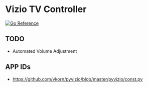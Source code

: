 # Vizio TV Controller

[![Go Reference](https://pkg.go.dev/badge/github.com/0187773933/VizioController.svg)](https://pkg.go.dev/github.com/0187773933/VizioController)

## TODO

- Automated Volume Adjustment

## APP IDs
- https://github.com/vkorn/pyvizio/blob/master/pyvizio/const.py